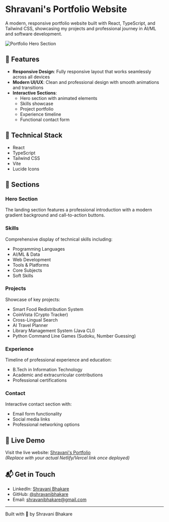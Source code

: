 # Shravani's Portfolio Website

A modern, responsive portfolio website built with React, TypeScript, and Tailwind CSS, showcasing my projects and professional journey in AI/ML and software development.

![Portfolio Hero Section](project/images/image.png)

## 🌟 Features

- **Responsive Design**: Fully responsive layout that works seamlessly across all devices  
- **Modern UI/UX**: Clean and professional design with smooth animations and transitions  
- **Interactive Sections**:  
  - Hero section with animated elements  
  - Skills showcase  
  - Project portfolio  
  - Experience timeline  
  - Functional contact form  

## 🔧 Technical Stack

- React  
- TypeScript  
- Tailwind CSS  
- Vite  
- Lucide Icons  

## 📱 Sections

### Hero Section
The landing section features a professional introduction with a modern gradient background and call-to-action buttons.

### Skills
Comprehensive display of technical skills including:  
- Programming Languages  
- AI/ML & Data  
- Web Development  
- Tools & Platforms  
- Core Subjects  
- Soft Skills  

### Projects
Showcase of key projects:  
- Smart Food Redistribution System  
- CoinVista (Crypto Tracker)  
- Cross-Lingual Search  
- AI Travel Planner  
- Library Management System (Java CLI)  
- Python Command Line Games (Sudoku, Number Guessing)  

### Experience
Timeline of professional experience and education:  
- B.Tech in Information Technology  
- Academic and extracurricular contributions  
- Professional certifications  

### Contact
Interactive contact section with:  
- Email form functionality  
- Social media links  
- Professional networking options  

## 🚀 Live Demo

Visit the live website: [Shravani's Portfolio](https://sharuvaruu.netlify.app/)  
*(Replace with your actual Netlify/Vercel link once deployed)*

## 📬 Get in Touch

- LinkedIn: [Shravani Bhakare](https://www.linkedin.com/in/shravani-bhakare)  
- GitHub: [@shravanibhakare](https://github.com/shravanibhakare)  
- Email: shravanibhakare@gmail.com  

---

Built with 💜 by Shravani Bhakare
